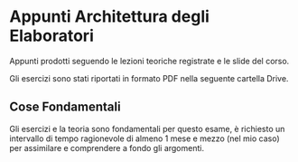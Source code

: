 # Appunti Architettura degli Elaboratori

Appunti prodotti seguendo le lezioni teoriche registrate e le slide del corso.

Gli esercizi sono stati riportati in formato PDF nella seguente cartella Drive.

## Cose Fondamentali

Gli esercizi e la teoria sono fondamentali per questo esame, è richiesto un intervallo di tempo ragionevole di almeno 1 mese e mezzo (nel mio caso) per assimilare
e comprendere a fondo gli argomenti.
